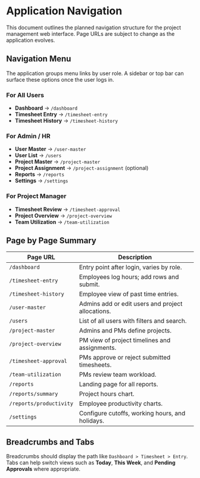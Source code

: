 # Application Navigation

This document outlines the planned navigation structure for the project management web interface. Page URLs are subject to change as the application evolves.

## Navigation Menu

The application groups menu links by user role. A sidebar or top bar can surface these options once the user logs in.

### For All Users
- **Dashboard** → `/dashboard`
- **Timesheet Entry** → `/timesheet-entry`
- **Timesheet History** → `/timesheet-history`

### For Admin / HR
- **User Master** → `/user-master`
- **User List** → `/users`
- **Project Master** → `/project-master`
- **Project Assignment** → `/project-assignment` (optional)
- **Reports** → `/reports`
- **Settings** → `/settings`

### For Project Manager
- **Timesheet Review** → `/timesheet-approval`
- **Project Overview** → `/project-overview`
- **Team Utilization** → `/team-utilization`

## Page by Page Summary

| Page URL | Description |
|----------|-------------|
| `/dashboard` | Entry point after login, varies by role. |
| `/timesheet-entry` | Employees log hours; add rows and submit. |
| `/timesheet-history` | Employee view of past time entries. |
| `/user-master` | Admins add or edit users and project allocations. |
| `/users` | List of all users with filters and search. |
| `/project-master` | Admins and PMs define projects. |
| `/project-overview` | PM view of project timelines and assignments. |
| `/timesheet-approval` | PMs approve or reject submitted timesheets. |
| `/team-utilization` | PMs review team workload. |
| `/reports` | Landing page for all reports. |
| `/reports/summary` | Project hours chart. |
| `/reports/productivity` | Employee productivity charts. |
| `/settings` | Configure cutoffs, working hours, and holidays. |

## Breadcrumbs and Tabs

Breadcrumbs should display the path like `Dashboard > Timesheet > Entry`. Tabs can help switch views such as **Today**, **This Week**, and **Pending Approvals** where appropriate.

